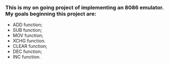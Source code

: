 ### This is my on going project of implementing an 8086 emulator. My goals beginning this project are:
- ADD function;
- SUB function;
- MOV function;
- XCHG function.
- CLEAR function;
- DEC function;
- INC function.


